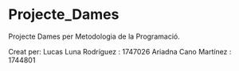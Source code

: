 # Projecte_Dames
Projecte Dames per Metodologia de la Programació.

Creat per:
Lucas Luna Rodríguez : 1747026
Ariadna Cano Martínez : 1744801
